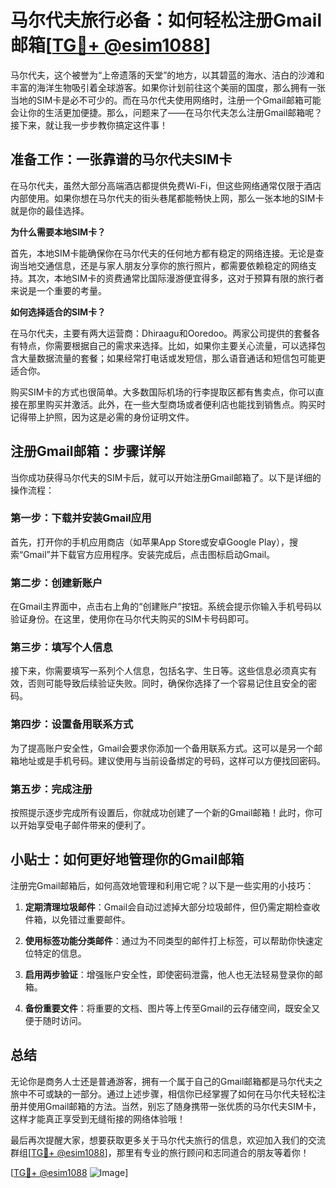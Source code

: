 # 马尔代夫旅行必备：如何轻松注册Gmail邮箱[[TG💪+ @esim1088](https://t.me/s/esim1088)]

马尔代夫，这个被誉为“上帝遗落的天堂”的地方，以其碧蓝的海水、洁白的沙滩和丰富的海洋生物吸引着全球游客。如果你计划前往这个美丽的国度，那么拥有一张当地的SIM卡是必不可少的。而在马尔代夫使用网络时，注册一个Gmail邮箱可能会让你的生活更加便捷。那么，问题来了——在马尔代夫怎么注册Gmail邮箱呢？接下来，就让我一步步教你搞定这件事！

## 准备工作：一张靠谱的马尔代夫SIM卡

在马尔代夫，虽然大部分高端酒店都提供免费Wi-Fi，但这些网络通常仅限于酒店内部使用。如果你想在马尔代夫的街头巷尾都能畅快上网，那么一张本地的SIM卡就是你的最佳选择。

**为什么需要本地SIM卡？**

首先，本地SIM卡能确保你在马尔代夫的任何地方都有稳定的网络连接。无论是查询当地交通信息，还是与家人朋友分享你的旅行照片，都需要依赖稳定的网络支持。其次，本地SIM卡的资费通常比国际漫游便宜得多，这对于预算有限的旅行者来说是一个重要的考量。

**如何选择适合的SIM卡？**

在马尔代夫，主要有两大运营商：Dhiraagu和Ooredoo。两家公司提供的套餐各有特点，你需要根据自己的需求来选择。比如，如果你主要关心流量，可以选择包含大量数据流量的套餐；如果经常打电话或发短信，那么语音通话和短信包可能更适合你。

购买SIM卡的方式也很简单。大多数国际机场的行李提取区都有售卖点，你可以直接在那里购买并激活。此外，在一些大型商场或者便利店也能找到销售点。购买时记得带上护照，因为这是必需的身份证明文件。

## 注册Gmail邮箱：步骤详解

当你成功获得马尔代夫的SIM卡后，就可以开始注册Gmail邮箱了。以下是详细的操作流程：

### 第一步：下载并安装Gmail应用

首先，打开你的手机应用商店（如苹果App Store或安卓Google Play），搜索“Gmail”并下载官方应用程序。安装完成后，点击图标启动Gmail。

### 第二步：创建新账户

在Gmail主界面中，点击右上角的“创建账户”按钮。系统会提示你输入手机号码以验证身份。在这里，使用你在马尔代夫购买的SIM卡号码即可。

### 第三步：填写个人信息

接下来，你需要填写一系列个人信息，包括名字、生日等。这些信息必须真实有效，否则可能导致后续验证失败。同时，确保你选择了一个容易记住且安全的密码。

### 第四步：设置备用联系方式

为了提高账户安全性，Gmail会要求你添加一个备用联系方式。这可以是另一个邮箱地址或是手机号码。建议使用与当前设备绑定的号码，这样可以方便找回密码。

### 第五步：完成注册

按照提示逐步完成所有设置后，你就成功创建了一个新的Gmail邮箱！此时，你可以开始享受电子邮件带来的便利了。

## 小贴士：如何更好地管理你的Gmail邮箱

注册完Gmail邮箱后，如何高效地管理和利用它呢？以下是一些实用的小技巧：

1. **定期清理垃圾邮件**：Gmail会自动过滤掉大部分垃圾邮件，但仍需定期检查收件箱，以免错过重要邮件。
   
2. **使用标签功能分类邮件**：通过为不同类型的邮件打上标签，可以帮助你快速定位特定的信息。

3. **启用两步验证**：增强账户安全性，即使密码泄露，他人也无法轻易登录你的邮箱。

4. **备份重要文件**：将重要的文档、图片等上传至Gmail的云存储空间，既安全又便于随时访问。

## 总结

无论你是商务人士还是普通游客，拥有一个属于自己的Gmail邮箱都是马尔代夫之旅中不可或缺的一部分。通过上述步骤，相信你已经掌握了如何在马尔代夫轻松注册并使用Gmail邮箱的方法。当然，别忘了随身携带一张优质的马尔代夫SIM卡，这样才能真正享受到无缝衔接的网络体验哦！

最后再次提醒大家，想要获取更多关于马尔代夫旅行的信息，欢迎加入我们的交流群组[[TG💪+ @esim1088](https://t.me/s/esim1088)]，那里有专业的旅行顾问和志同道合的朋友等着你！

[[TG💪+ @esim1088](https://t.me/s/esim1088) ![Image](https://i.postimg.cc/4NQfJmqS/Snipaste-2025-05-13-00-14-12.png)]